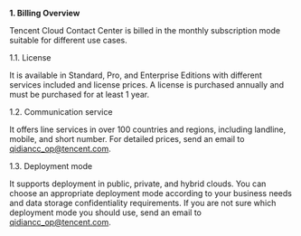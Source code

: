 **1. Billing Overview**

Tencent Cloud Contact Center is billed in the monthly subscription mode suitable for different use cases.

1.1. License

It is available in Standard, Pro, and Enterprise Editions with different services included and license prices. A license is purchased annually and must be purchased for at least 1 year.

1.2. Communication service

It offers line services in over 100 countries and regions, including landline, mobile, and short number. For detailed prices, send an email to qidiancc_op@tencent.com.

1.3. Deployment mode

It supports deployment in public, private, and hybrid clouds. You can choose an appropriate deployment mode according to your business needs and data storage confidentiality requirements. If you are not sure which deployment mode you should use, send an email to qidiancc_op@tencent.com.